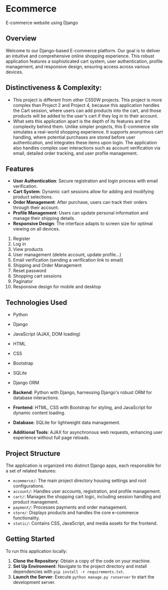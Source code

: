 # Ecommerce
E-commerce website using Django

## Overview
Welcome to our Django-based E-commerce platform. Our goal is to deliver an intuitive and comprehensive online shopping experience. This robust application features a sophisticated cart system, user authentication, profile management, and responsive design, ensuring access across various devices.

## Distinctiveness & Complexity:
- This project is different from other CS50W projects. This project is more complex than Project 2 and Project 4, because this application handles the Cart session, where users can add products into the cart, and those products will be added to the user's cart if they log in to their account.
- What sets this application apart is the depth of its features and the complexity behind them. Unlike simpler projects, this E-commerce site simulates a real-world shopping experience. It supports anonymous cart handling, where potential purchases are stored before user authentication, and integrates these items upon login. The application also handles complex user interactions such as account verification via email, detailed order tracking, and user profile management.

## Features
- **User Authentication**: Secure registration and login process with email verification.
- **Cart System**: Dynamic cart sessions allow for adding and modifying product selections.
- **Order Management**: After purchase, users can track their orders through their account.
- **Profile Management**: Users can update personal information and manage their shipping details.
- **Responsive Design**: The interface adapts to screen size for optimal viewing on all devices.

1. Register
2. Log in
3. View products 
4. User management (delete account, update profile...)
5. Email verification (sending a verification link to email)
6. Shipping and Order Management
7. Reset password
8. Shopping cart sessions
9. Paginator
10. Responsive design for mobile and desktop

## Technologies Used
- Python
- Django
- JavaScript (AJAX, DOM loading)
- HTML
- CSS
- Bootstrap
- SQLite
- Django ORM

- **Backend**: Python with Django, harnessing Django's robust ORM for database interactions.
- **Frontend**: HTML, CSS with Bootstrap for styling, and JavaScript for dynamic content loading.
- **Database**: SQLite for lightweight data management.
- **Additional Tools**: AJAX for asynchronous web requests, enhancing user experience without full page reloads.

## Project Structure
The application is organized into distinct Django apps, each responsible for a set of related features:

- `ecommerce/`: The main project directory housing settings and root configurations.
- `account/`: Handles user accounts, registration, and profile management.
- `cart/`: Manages the shopping cart logic, including session handling and product management.
- `payment/`: Processes payments and order management.
- `store/`: Displays products and handles the core e-commerce functionality.
- `static/`: Contains CSS, JavaScript, and media assets for the frontend.

## Getting Started
To run this application locally:
1. **Clone the Repository**: Obtain a copy of the code on your machine.
2. **Set Up Environment**: Navigate to the project directory and install dependencies with `pip install -r requirements.txt`.
3. **Launch the Server**: Execute `python manage.py runserver` to start the development server.

